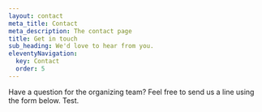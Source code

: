 ```yaml
---
layout: contact
meta_title: Contact
meta_description: The contact page
title: Get in touch
sub_heading: We'd love to hear from you.
eleventyNavigation:
  key: Contact
  order: 5
---
```


Have a question for the organizing team? Feel free to send us a line using the form below. Test.
